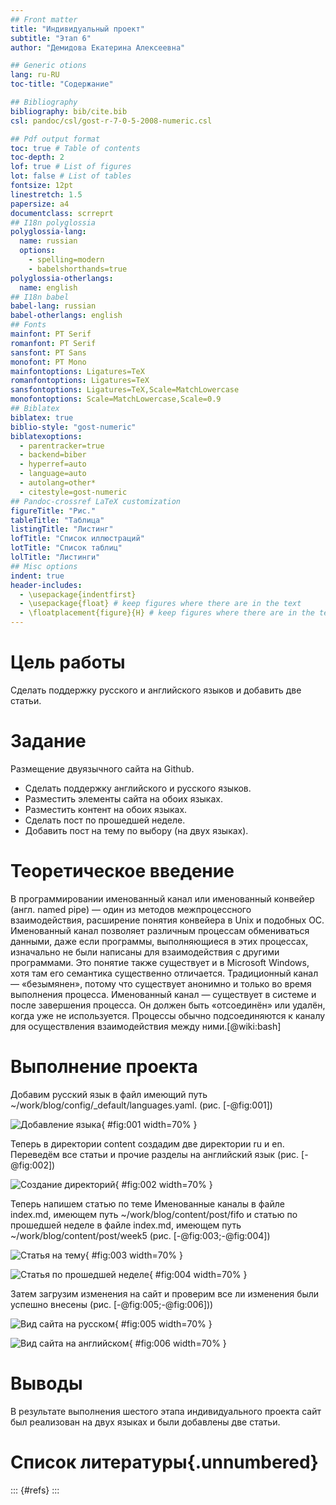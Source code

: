 ```yaml
---
## Front matter
title: "Индивидуальный проект"
subtitle: "Этап 6"
author: "Демидова Екатерина Алексеевна"

## Generic otions
lang: ru-RU
toc-title: "Содержание"

## Bibliography
bibliography: bib/cite.bib
csl: pandoc/csl/gost-r-7-0-5-2008-numeric.csl

## Pdf output format
toc: true # Table of contents
toc-depth: 2
lof: true # List of figures
lot: false # List of tables
fontsize: 12pt
linestretch: 1.5
papersize: a4
documentclass: scrreprt
## I18n polyglossia
polyglossia-lang:
  name: russian
  options:
	- spelling=modern
	- babelshorthands=true
polyglossia-otherlangs:
  name: english
## I18n babel
babel-lang: russian
babel-otherlangs: english
## Fonts
mainfont: PT Serif
romanfont: PT Serif
sansfont: PT Sans
monofont: PT Mono
mainfontoptions: Ligatures=TeX
romanfontoptions: Ligatures=TeX
sansfontoptions: Ligatures=TeX,Scale=MatchLowercase
monofontoptions: Scale=MatchLowercase,Scale=0.9
## Biblatex
biblatex: true
biblio-style: "gost-numeric"
biblatexoptions:
  - parentracker=true
  - backend=biber
  - hyperref=auto
  - language=auto
  - autolang=other*
  - citestyle=gost-numeric
## Pandoc-crossref LaTeX customization
figureTitle: "Рис."
tableTitle: "Таблица"
listingTitle: "Листинг"
lofTitle: "Список иллюстраций"
lotTitle: "Список таблиц"
lolTitle: "Листинги"
## Misc options
indent: true
header-includes:
  - \usepackage{indentfirst}
  - \usepackage{float} # keep figures where there are in the text
  - \floatplacement{figure}{H} # keep figures where there are in the text
---
```


# Цель работы

Сделать поддержку русского и английского языков и добавить две статьи.

# Задание

Размещение двуязычного сайта на Github.

- Сделать поддержку английского и русского языков.
- Разместить элементы сайта на обоих языках.
- Разместить контент на обоих языках.
- Сделать пост по прошедшей неделе.
- Добавить пост на тему по выбору (на двух языках).

# Теоретическое введение

 В программировании именованный канал или именованный конвейер (англ. named pipe) — один из методов межпроцессного взаимодействия, расширение понятия конвейера в Unix и подобных ОС. Именованный канал позволяет различным процессам обмениваться данными, даже если программы, выполняющиеся в этих процессах, изначально не были написаны для взаимодействия с другими программами. Это понятие также существует и в Microsoft Windows, хотя там его семантика существенно отличается. Традиционный канал — «безымянен», потому что существует анонимно и только во время выполнения процесса. Именованный канал — существует в системе и после завершения процесса. Он должен быть «отсоединён» или удалён, когда уже не используется. Процессы обычно подсоединяются к каналу для осуществления взаимодействия между ними.[@wiki:bash] 

# Выполнение проекта

Добавим русский язык в файл имеющий путь ~/work/blog/config/_default/languages.yaml. (рис. [-@fig:001])

![Добавление языка](image/1.png){ #fig:001 width=70% }

Теперь в директории content создадим две директории ru и en. Переведём все статьи и прочие разделы на английский язык (рис. [-@fig:002])

![Создание директорий](image/2.png){ #fig:002 width=70% }

Теперь напишем статью по теме Именованные каналы в файле index.md, имеющем путь ~/work/blog/content/post/fifo и статью по прошедшей неделе в файле index.md, имеющем путь ~/work/blog/content/post/week5 (рис. [-@fig:003;-@fig:004])

![Статья на тему](image/3.png){ #fig:003 width=70% }

![Статья по прошедшей неделе](image/4.png){ #fig:004 width=70% }

Затем загрузим изменения на сайт и проверим все ли изменения были успешно внесены (рис. [-@fig:005;-@fig:006]))

![Вид сайта на русском](image/5.png){ #fig:005 width=70% }

![Вид сайта на английском](image/6.png){ #fig:006 width=70% }


# Выводы

В результате выполнения шестого этапа индивидуального проекта сайт был реализован на двух языках и были добавлены две статьи.

# Список литературы{.unnumbered}

::: {#refs}
:::
